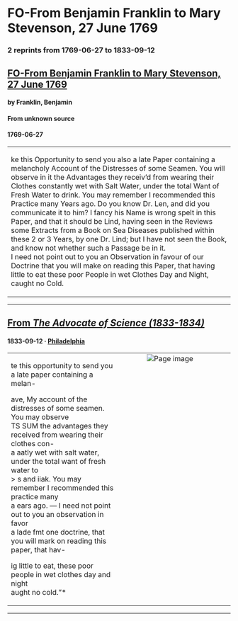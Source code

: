 
# FO-From Benjamin Franklin to Mary Stevenson, 27 June 1769

### 2 reprints from 1769-06-27 to 1833-09-12

## [FO-From Benjamin Franklin to Mary Stevenson, 27 June 1769](https://founders.archives.gov/documents/Franklin/01-16-02-0080)

#### by Franklin, Benjamin

#### From unknown source

#### 1769-06-27

<table style="width: 100%;"><tr><td style="width: 50%">

ke this Opportunity to send you also a late Paper containing a melancholy Account of the Distresses of some Seamen. You will observe in it the Advantages they receiv’d from wearing their Clothes constantly wet with Salt Water, under the total Want of Fresh Water to drink. You may remember I recommended this Practice many Years ago. Do you know Dr. Len, and did you communicate it to him? I fancy his Name is wrong spelt in this Paper, and that it should be Lind, having seen in the Reviews some Extracts from a Book on Sea Diseases published within these 2 or 3 Years, by one Dr. Lind; but I have not seen the Book, and know not whether such a Passage be in it.  
I need not point out to you an Observation in favour of our Doctrine that you will make on reading this Paper, that having little to eat these poor People in wet Clothes Day and Night, caught no Cold.
</td></tr></table>

---

## [From _The Advocate of Science (1833-1834)_](https://archive.org/details/sim_advocate-of-science-a-popular-scientific-journal_1833-09-12_1_25-26/page/n4/mode/1up?view=theater)

#### 1833-09-12 &middot; [Philadelphia](http://dbpedia.org/resource/Philadelphia)

<table style="width: 100%;"><tr><td style="width: 50%">

  
te this opportunity to send you a late paper containing a melan-  
  
ave, My account of the distresses of some seamen. You may observe  
TS SUM the advantages they received from wearing their clothes con-  
a aatly wet with salt water, under the total want of fresh water to  
&gt; s and iiak. You may remember I recommended this practice many  
a ears ago. — I need not point out to you an observation in favor  
a lade fmt one doctrine, that you will mark on reading this paper, that hav-  
  
  
  
  
  
ig little to eat, these poor people in wet clothes day and night  
aught no cold.”*
</td><td style="width: 50%; max-height: 75%; margin: auto; display: block;">
<img alt="Page image" src="https://iiif.archive.org/iiif/sim_advocate-of-science-a-popular-scientific-journal_1833-09-12_1_25-26&#0036;4/pct:0.000000,29.619733,41.518325,11.716341/600,/0/default.jpg"/>
</td>
</tr></table>

---

